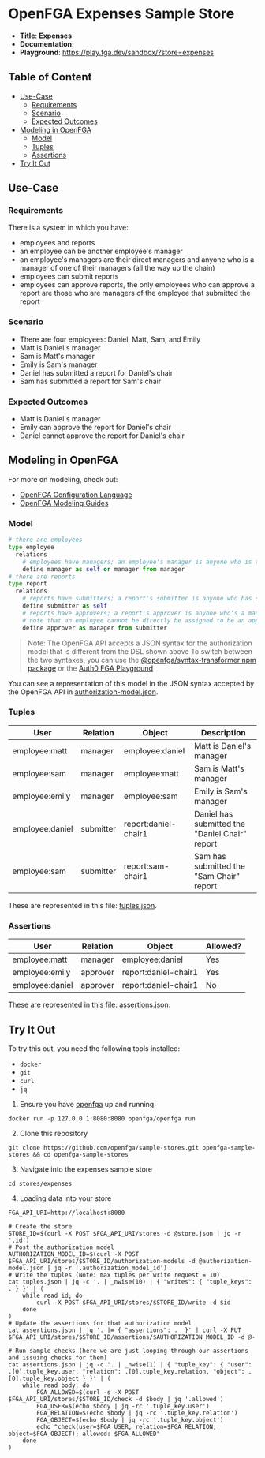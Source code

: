 # OpenFGA Expenses Sample Store

* **Title**: **Expenses** 
* **Documentation**:
* **Playground**: https://play.fga.dev/sandbox/?store=expenses

## Table of Content
- [Use-Case](#use-case)
  - [Requirements](#requirements)
  - [Scenario](#scenario)
  - [Expected Outcomes](#expected-outcomes)
- [Modeling in OpenFGA](#modeling-in-openfga)
  - [Model](#model)
  - [Tuples](#tuples)
  - [Assertions](#assertions)
- [Try It Out](#try-it-out)

## Use-Case

### Requirements

There is a system in which you have:

- employees and reports
- an employee can be another employee's manager
- an employee's managers are their direct managers and anyone who is a manager of one of their managers (all the way up the chain)
- employees can submit reports
- employees can approve reports, the only employees who can approve a report are those who are managers of the employee that submitted the report

### Scenario

- There are four employees: Daniel, Matt, Sam, and Emily
- Matt is Daniel's manager
- Sam is Matt's manager
- Emily is Sam's manager
- Daniel has submitted a report for Daniel's chair
- Sam has submitted a report for Sam's chair

### Expected Outcomes

- Matt is Daniel's manager
- Emily can approve the report for Daniel's chair
- Daniel cannot approve the report for Daniel's chair

## Modeling in OpenFGA

For more on modeling, check out:
- [OpenFGA Configuration Language](https://openfga.dev/docs/configuration-language)
- [OpenFGA Modeling Guides](https://openfga.dev/docs/modeling)

### Model
```python
# there are employees
type employee
  relations
    # employees have managers; an employee's manager is anyone who is their direct manager as well as their managers' managers
    define manager as self or manager from manager
# there are reports
type report
  relations
    # reports have submitters; a report's submitter is anyone who has submitted the report
    define submitter as self
    # reports have approvers; a report's approver is anyone who's a manager of a submitter
    # note that an employee cannot be directly be assigned to be an approver (self is not allowed)
    define approver as manager from submitter
```

> Note: The OpenFGA API accepts a JSON syntax for the authorization model that is different from the DSL shown above
>       To switch between the two syntaxes, you can use the [@openfga/syntax-transformer npm package](https://www.npmjs.com/package/@openfga/syntax-transformer) or the [Auth0 FGA Playground](https://play.fga.dev)

You can see a representation of this model in the JSON syntax accepted by the OpenFGA API in [authorization-model.json](./authorization-model.json).

### Tuples

| User            | Relation  | Object               | Description                                    |
|-----------------|-----------|----------------------|------------------------------------------------|
| employee:matt   | manager   | employee:daniel      | Matt is Daniel's manager                       |
| employee:sam    | manager   | employee:matt        | Sam is Matt's manager                          |
| employee:emily  | manager   | employee:sam         | Emily is Sam's manager                         |
| employee:daniel | submitter | report:daniel-chair1 | Daniel has submitted the "Daniel Chair" report |
| employee:sam    | submitter | report:sam-chair1    | Sam has submitted the "Sam Chair" report       |

These are represented in this file: [tuples.json](./tuples.json).

### Assertions

| User            | Relation | Object               | Allowed? |
|-----------------|----------|----------------------|----------|
| employee:matt   | manager  | employee:daniel      | Yes      |
| employee:emily  | approver | report:daniel-chair1 | Yes      |
| employee:daniel | approver | report:daniel-chair1 | No       |

These are represented in this file: [assertions.json](./assertions.json).

## Try It Out

To try this out, you need the following tools installed:
- `docker`
- `git`
- `curl`
- `jq`

1. Ensure you have [openfga](https://github.com/openfga/openfga) up and running.
```
docker run -p 127.0.0.1:8080:8080 openfga/openfga run
```

2. Clone this repository
```
git clone https://github.com/openfga/sample-stores.git openfga-sample-stores && cd openfga-sample-stores
```

3. Navigate into the expenses sample store
```
cd stores/expenses
```

4. Loading data into your store
```shell
FGA_API_URI=http://localhost:8080

# Create the store
STORE_ID=$(curl -X POST $FGA_API_URI/stores -d @store.json | jq -r '.id')
# Post the authorization model
AUTHORIZATION_MODEL_ID=$(curl -X POST $FGA_API_URI/stores/$STORE_ID/authorization-models -d @authorization-model.json | jq -r '.authorization_model_id')
# Write the tuples (Note: max tuples per write request = 10)
cat tuples.json | jq -c '. | _nwise(10) | { "writes": { "tuple_keys": . } }' | (
    while read id; do
        curl -X POST $FGA_API_URI/stores/$STORE_ID/write -d $id
    done
)
# Update the assertions for that authorization model
cat assertions.json | jq '. |= { "assertions": .  }' | curl -X PUT $FGA_API_URI/stores/$STORE_ID/assertions/$AUTHORIZATION_MODEL_ID -d @-

# Run sample checks (here we are just looping through our assertions and issuing checks for them)
cat assertions.json | jq -c '. | _nwise(1) | { "tuple_key": { "user": .[0].tuple_key.user, "relation": .[0].tuple_key.relation, "object": .[0].tuple_key.object } }' | (
    while read body; do
        FGA_ALLOWED=$(curl -s -X POST $FGA_API_URI/stores/$STORE_ID/check -d $body | jq '.allowed')
        FGA_USER=$(echo $body | jq -rc '.tuple_key.user')
        FGA_RELATION=$(echo $body | jq -rc '.tuple_key.relation')
        FGA_OBJECT=$(echo $body | jq -rc '.tuple_key.object')
        echo "check(user=$FGA_USER, relation=$FGA_RELATION, object=$FGA_OBJECT); allowed: $FGA_ALLOWED"
    done
)
```
